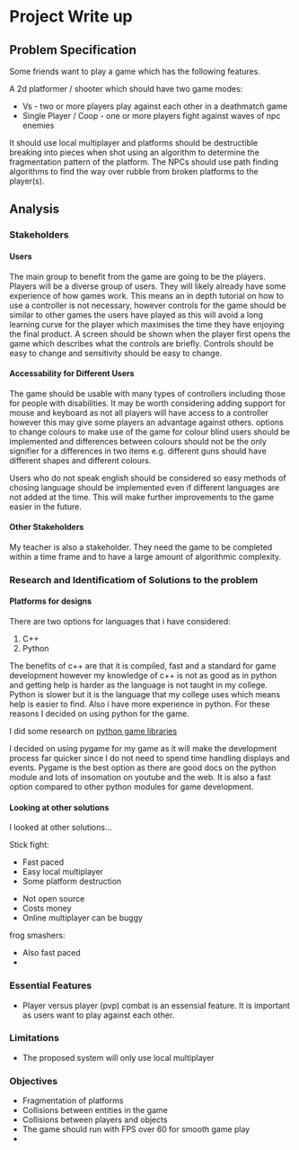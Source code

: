 # Project Write up

## **Problem Specification**

Some friends want to play a game which has the following features.

A 2d platformer / shooter which should have two game modes:

* Vs - two or more players play against each other in a deathmatch game
* Single Player / Coop - one or more players fight against waves of npc enemies

It should use local multiplayer and platforms should be destructible breaking into pieces when shot using an algorithm to determine the fragmentation pattern of the platform. The NPCs should use path finding algorithms to find the way over rubble from broken platforms to the player(s).

## **Analysis**

### **Stakeholders**

#### **Users**

The main group to benefit from the game are going to be the players. Players will be a diverse group of users. They will likely already have some experience of how games work. This means an in depth tutorial on how to use a controller is not necessary, however controls for the game should be similar to other games the users have played as this will avoid a long learning curve for the player which maximises the time they have enjoying the final product. A screen should be shown when the player first opens the game which describes what the controls are briefly. Controls should be easy to change and sensitivity should be easy to change.

#### **Accessability for Different Users**

The game should be usable with many types of controllers including those for people with disabilities. It may be worth considering adding support for mouse and keyboard as not all players will have access to a controller however this may give some players an advantage against others. options to change colours to make use of the game for colour blind users should be implemented and differences between colours should not be the only signifier for a differences in two items e.g. different guns should have different shapes and different colours.

Users who do not speak english should be considered so easy methods of chosing language should be implemented even if different languages are not added at the time. This will make further improvements to the game easier in the future.

#### **Other Stakeholders**

My teacher is also a stakeholder. They need the game to be completed within a time frame and to have a large amount of algorithmic complexity.

### **Research and Identificatiom of Solutions to the problem**

#### **Platforms for designs**

There are two options for languages that i have considered:

1. C++
2. Python

The benefits of c++ are that it is compiled, fast and a standard for game development however my knowledge of c++ is not as good as in python and getting help is harder as the language is not taught in my college. Python is slower but it is the language that my college uses which means help is easier to find. Also i have more experience in python. For these reasons I decided on using python for the game.

I did some research on [python game libraries](https://geekflare.com/python-game-development-libraries-frameworks/)

I decided on using pygame for my game as it will make the development process far quicker since I do not need to spend time handling displays and events. Pygame is the best option as there are good docs on the python module and lots of insomation on youtube and the web. It is also a fast option compared to other python modules for game development.

#### **Looking at other solutions**

I looked at other solutions...

Stick fight:

+ Fast paced
+ Easy local multiplayer
+ Some platform destruction

- Not open source
- Costs money
- Online multiplayer can be buggy

frog smashers:
+ Also fast paced
+ 

### **Essential Features**

* Player versus player (pvp) combat is an essensial feature. It is important as users want to play against each other.

### **Limitations**

* The proposed system will only use local multiplayer 

### **Objectives**

* Fragmentation of platforms
* Collisions between entities in the game
* Collisions between players and objects
* The game should run with FPS over 60 for smooth game play
* 
